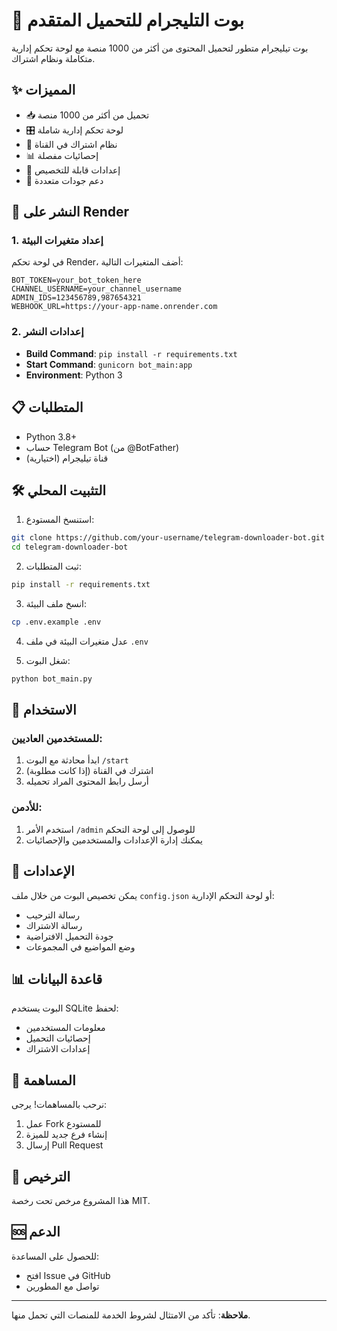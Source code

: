 # 🤖 بوت التليجرام للتحميل المتقدم

بوت تيليجرام متطور لتحميل المحتوى من أكثر من 1000 منصة مع لوحة تحكم إدارية متكاملة ونظام اشتراك.

## ✨ المميزات

- 📥 تحميل من أكثر من 1000 منصة
- 🎛️ لوحة تحكم إدارية شاملة
- 👥 نظام اشتراك في القناة
- 📊 إحصائيات مفصلة
- 🔧 إعدادات قابلة للتخصيص
- 📱 دعم جودات متعددة

## 🚀 النشر على Render

### 1. إعداد متغيرات البيئة

في لوحة تحكم Render، أضف المتغيرات التالية:

```
BOT_TOKEN=your_bot_token_here
CHANNEL_USERNAME=your_channel_username
ADMIN_IDS=123456789,987654321
WEBHOOK_URL=https://your-app-name.onrender.com
```

### 2. إعدادات النشر

- **Build Command**: `pip install -r requirements.txt`
- **Start Command**: `gunicorn bot_main:app`
- **Environment**: Python 3

## 📋 المتطلبات

- Python 3.8+
- حساب Telegram Bot (من @BotFather)
- قناة تيليجرام (اختيارية)

## 🛠️ التثبيت المحلي

1. استنسخ المستودع:
```bash
git clone https://github.com/your-username/telegram-downloader-bot.git
cd telegram-downloader-bot
```

2. ثبت المتطلبات:
```bash
pip install -r requirements.txt
```

3. انسخ ملف البيئة:
```bash
cp .env.example .env
```

4. عدل متغيرات البيئة في ملف `.env`

5. شغل البوت:
```bash
python bot_main.py
```

## 📖 الاستخدام

### للمستخدمين العاديين:
1. ابدأ محادثة مع البوت `/start`
2. اشترك في القناة (إذا كانت مطلوبة)
3. أرسل رابط المحتوى المراد تحميله

### للأدمن:
1. استخدم الأمر `/admin` للوصول إلى لوحة التحكم
2. يمكنك إدارة الإعدادات والمستخدمين والإحصائيات

## 🔧 الإعدادات

يمكن تخصيص البوت من خلال ملف `config.json` أو لوحة التحكم الإدارية:

- رسالة الترحيب
- رسالة الاشتراك
- جودة التحميل الافتراضية
- وضع المواضيع في المجموعات

## 📊 قاعدة البيانات

البوت يستخدم SQLite لحفظ:
- معلومات المستخدمين
- إحصائيات التحميل
- إعدادات الاشتراك

## 🤝 المساهمة

نرحب بالمساهمات! يرجى:
1. عمل Fork للمستودع
2. إنشاء فرع جديد للميزة
3. إرسال Pull Request

## 📄 الترخيص

هذا المشروع مرخص تحت رخصة MIT.

## 🆘 الدعم

للحصول على المساعدة:
- افتح Issue في GitHub
- تواصل مع المطورين

---

**ملاحظة**: تأكد من الامتثال لشروط الخدمة للمنصات التي تحمل منها.


